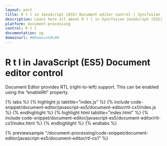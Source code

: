```yaml
---
layout: post
title: R t l in JavaScript (ES5) Document editor control | Syncfusion
description: Learn here all about R t l in Syncfusion JavaScript (ES5) Document editor control of Syncfusion Essential JS 2 and more.
platform: document-processing
control: R t l 
documentation: ug
domainurl: ##DomainURL##
---
```


# R t l in JavaScript (ES5) Document editor control

Document Editor provides RTL (right-to-left) support. This can be enabled using the “enableRtl” property.

{% tabs %}
{% highlight js tabtitle="index.js" %}
{% include code-snippet/document-editor/javascript-es5/document-editor/rtl-cs1/index.js %}
{% endhighlight %}
{% highlight html tabtitle="index.html" %}
{% include code-snippet/document-editor/javascript-es5/document-editor/rtl-cs1/index.html %}
{% endhighlight %}
{% endtabs %}

{% previewsample "/document-processing/code-snippet/document-editor/javascript-es5/document-editor/rtl-cs1" %}